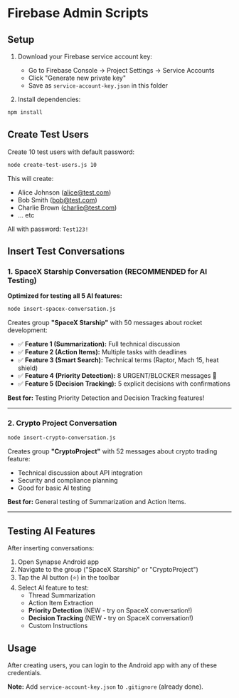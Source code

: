 # Firebase Admin Scripts

## Setup

1. Download your Firebase service account key:
   - Go to Firebase Console → Project Settings → Service Accounts
   - Click "Generate new private key"
   - Save as `service-account-key.json` in this folder

2. Install dependencies:
```bash
npm install
```

## Create Test Users

Create 10 test users with default password:

```bash
node create-test-users.js 10
```

This will create:
- Alice Johnson (alice@test.com)
- Bob Smith (bob@test.com)
- Charlie Brown (charlie@test.com)
- ... etc

All with password: `Test123!`

## Insert Test Conversations

### 1. SpaceX Starship Conversation (RECOMMENDED for AI Testing)

**Optimized for testing all 5 AI features:**

```bash
node insert-spacex-conversation.js
```

Creates group **"SpaceX Starship"** with 50 messages about rocket development:
- ✅ **Feature 1 (Summarization):** Full technical discussion
- ✅ **Feature 2 (Action Items):** Multiple tasks with deadlines
- ✅ **Feature 3 (Smart Search):** Technical terms (Raptor, Mach 15, heat shield)
- ✅ **Feature 4 (Priority Detection):** 8 URGENT/BLOCKER messages 🚨
- ✅ **Feature 5 (Decision Tracking):** 5 explicit decisions with confirmations

**Best for:** Testing Priority Detection and Decision Tracking features!

---

### 2. Crypto Project Conversation

```bash
node insert-crypto-conversation.js
```

Creates group **"CryptoProject"** with 52 messages about crypto trading feature:
- Technical discussion about API integration
- Security and compliance planning
- Good for basic AI testing

**Best for:** General testing of Summarization and Action Items.

---

## Testing AI Features

After inserting conversations:

1. Open Synapse Android app
2. Navigate to the group ("SpaceX Starship" or "CryptoProject")
3. Tap the AI button (⭐) in the toolbar
4. Select AI feature to test:
   - Thread Summarization
   - Action Item Extraction
   - **Priority Detection** (NEW - try on SpaceX conversation!)
   - **Decision Tracking** (NEW - try on SpaceX conversation!)
   - Custom Instructions

## Usage

After creating users, you can login to the Android app with any of these credentials.

**Note:** Add `service-account-key.json` to `.gitignore` (already done).

